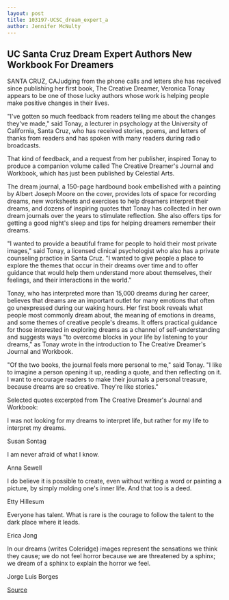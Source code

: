 ```yaml
---
layout: post
title: 103197-UCSC_dream_expert_a
author: Jennifer McNulty
---
```


## UC Santa Cruz Dream Expert Authors New Workbook For Dreamers

SANTA CRUZ, CA­Judging from the phone calls and letters she has received  since publishing her first book, The Creative Dreamer, Veronica Tonay  appears to be one of those lucky authors whose work is helping people make  positive changes in their lives.

"I've gotten so much feedback from readers telling me about the  changes they've made," said Tonay, a lecturer in psychology at the University  of California, Santa Cruz, who has received stories, poems, and letters of  thanks from readers and has spoken with many readers during radio  broadcasts.

That kind of feedback, and a request from her publisher, inspired Tonay  to produce a companion volume called The Creative Dreamer's Journal and  Workbook, which has just been published by Celestial Arts.

The dream journal, a 150-page hardbound book embellished with a  painting by Albert Joseph Moore on the cover, provides lots of space for  recording dreams, new worksheets and exercises to help dreamers interpret  their dreams, and dozens of inspiring quotes that Tonay has collected in her  own dream journals over the years to stimulate reflection. She also offers  tips for getting a good night's sleep and tips for helping dreamers remember  their dreams.

"I wanted to provide a beautiful frame for people to hold their most  private images," said Tonay, a licensed clinical psychologist who also has a  private counseling practice in Santa Cruz. "I wanted to give people a place to  explore the themes that occur in their dreams over time and to offer  guidance that would help them understand more about themselves, their  feelings, and their interactions in the world."

Tonay, who has interpreted more than 15,000 dreams during her  career, believes that dreams are an important outlet for many emotions that  often go unexpressed during our waking hours. Her first book reveals what  people most commonly dream about, the meaning of emotions in dreams, and  some themes of creative people's dreams. It offers practical guidance for  those interested in exploring dreams as a channel of self-understanding and  suggests ways "to overcome blocks in your life by listening to your dreams,"  as Tonay wrote in the introduction to The Creative Dreamer's Journal and  Workbook.

"Of the two books, the journal feels more personal to me," said Tonay.  "I like to imagine a person opening it up, reading a quote, and then reflecting  on it. I want to encourage readers to make their journals a personal  treasure, because dreams are so creative. They're like stories."

Selected quotes excerpted from The Creative Dreamer's Journal and  Workbook:

I was not looking for my dreams to interpret life, but rather for my life to  interpret my dreams.

­Susan Sontag

I am never afraid of what I know.

­Anna Sewell

I do believe it is possible to create, even without writing a word or painting  a picture, by simply molding one's inner life. And that too is a deed.

­Etty Hillesum

Everyone has talent. What is rare is the courage to follow the talent to the  dark place where it leads.

­Erica Jong

In our dreams (writes Coleridge) images represent the sensations we think  they cause; we do not feel horror because we are threatened by a sphinx; we  dream of a sphinx to explain the horror we feel.

­Jorge Luis Borges

[Source](http://www1.ucsc.edu/news_events/press_releases/archive/97-98/10-97/103197-UCSC_dream_expert_a.html "Permalink to 103197-UCSC_dream_expert_a")